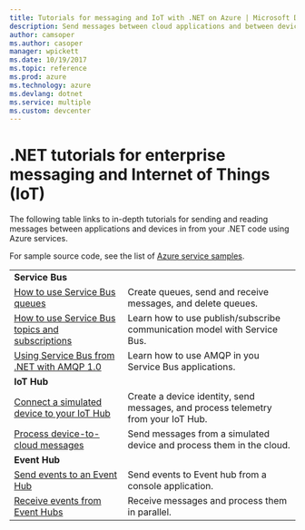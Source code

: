 ```yaml
---
title: Tutorials for messaging and IoT with .NET on Azure | Microsoft Docs
description: Send messages between cloud applications and between devices and the cloud using .NET and Azure services.
author: camsoper
ms.author: casoper
manager: wpickett
ms.date: 10/19/2017
ms.topic: reference
ms.prod: azure
ms.technology: azure
ms.devlang: dotnet
ms.service: multiple
ms.custom: devcenter
---
```


# .NET tutorials for enterprise messaging and Internet of Things (IoT)

The following table links to in-depth tutorials for sending and reading messages between applications and devices in from your .NET code using Azure services.

For sample source code, see the list of [Azure service samples](https://azure.microsoft.com/resources/samples/?platform=dotnet).


| | |
|---|---|
| **Service Bus** | |
| [How to use Service Bus queues][1] | Create queues, send and receive messages, and delete queues. | 
| [How to use Service Bus topics and subscriptions][2] | Learn how to use publish/subscribe communication model with Service Bus.
| [Using Service Bus from .NET with AMQP 1.0][3] | Learn how to use AMQP in you Service Bus applications.
|**IoT Hub**|
| [Connect a simulated device to your IoT Hub][4] | Create a device identity, send messages, and process telemetry from your IoT Hub. |   
| [Process device-to-cloud messages][5] | Send messages from a simulated device and process them in the cloud. |
|**Event Hub**|
| [Send events to an Event Hub][6] | Send events to Event hub from a console application.
| [Receive events from Event Hubs][7] | Receive messages and process them in parallel.


[1]: /azure/service-bus-messaging/service-bus-dotnet-get-started-with-queues
[2]: /azure/service-bus-messaging/service-bus-dotnet-how-to-use-topics-subscriptions
[3]: /azure/service-bus-messaging/service-bus-amqp-dotnet
[4]: /azure/iot-hub/iot-hub-csharp-csharp-getstarted
[5]: /azure/iot-hub/iot-hub-csharp-csharp-process-d2c
[6]: /azure/event-hubs/event-hubs-dotnet-standard-getstarted-send
[7]: /azure/event-hubs/event-hubs-dotnet-standard-getstarted-receive-eph


